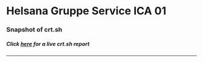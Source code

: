 # Helsana Gruppe Service ICA 01
### Snapshot of crt.sh
##### Click [here](https://crt.sh/?q=D8B9EC672715CC5B566669CBC643ECCCAE1A30E26974DCE952456026D07945DD) for a live crt.sh report

---

